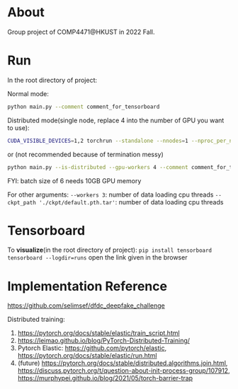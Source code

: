 # About
Group project of COMP4471@HKUST in 2022 Fall.

# Run
In the root directory of project:

Normal mode:
```bash
python main.py --comment comment_for_tensorboard
```

Distributed mode(single node, replace 4 into the number of GPU you want to use):
```bash
CUDA_VISIBLE_DEVICES=1,2 torchrun --standalone --nnodes=1 --nproc_per_node=2 main.py --is-distributed --comment comment_for_tensorboard
```
or
(not recommended because of termination messy)
```bash
python main.py --is-distributed --gpu-workers 4 --comment comment_for_tensorboard
```
FYI: batch size of 6 needs 10GB GPU memory

For other arguments:
`--workers 3`: number of data loading cpu threads
`--ckpt_path './ckpt/default.pth.tar'`: number of data loading cpu threads

# Tensorboard
To **visualize**(in the root directory of project):
`pip install tensorboard`
`tensorboard --logdir=runs`
open the link given in the browser

# Implementation Reference
https://github.com/selimsef/dfdc_deepfake_challenge

Distributed training:
1. https://pytorch.org/docs/stable/elastic/train_script.html
2. https://leimao.github.io/blog/PyTorch-Distributed-Training/
3. Pytorch Elastic: https://github.com/pytorch/elastic, https://pytorch.org/docs/stable/elastic/run.html
4. (future) https://pytorch.org/docs/stable/distributed.algorithms.join.html, https://discuss.pytorch.org/t/question-about-init-process-group/107912, https://murphypei.github.io/blog/2021/05/torch-barrier-trap
